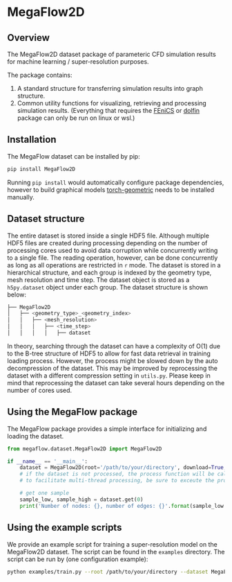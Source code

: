 # MegaFlow2D
 

## Overview
The MegaFlow2D dataset package of parameteric CFD simulation results for machine learning / super-resolution purposes.

The package contains:
1. A standard structure for transferring simulation results into graph structure.
2. Common utility functions for visualizing, retrieving and processing simulation results. (Everything that requires the [FEniCS](https://fenicsproject.org/) or [dolfin](https://github.com/FEniCS/dolfinx) package can only be run on linux or wsl.)

## Installation
The MegaFlow dataset can be installed by pip:
```bash
pip install MegaFlow2D
```

Running `pip install` would automatically configure package dependencies, however to build graphical models [torch-geometric](https://pytorch-geometric.readthedocs.io/en/latest/) needs to be installed manually.

## Dataset structure
The entire dataset is stored inside a single HDF5 file. Although multiple HDF5 files are created during processing depending on the number of processing cores used to avoid data corruption while concurrently writing to a single file. The reading operation, however, can be done concurrently as long as all operations are restricted in `r` mode. The dataset is stored in a hierarchical structure, and each group is indexed by the geometry type, mesh resolution and time step. The dataset object is stored as a `h5py.dataset` object under each group. The dataset structure is shown below:
```bash
├── MegaFlow2D
│   ├── <geometry_type>_<geometry_index>
│   │   ├── <mesh_resolution>
│   │   │   ├── <time_step>
│   │   │   │   ├── dataset

```
In theory, searching through the dataset can have a complexity of O(1) due to the B-tree structure of HDF5 to allow for fast data retrieval in training loading process. However, the process might be slowed down by the auto decompression of the dataset. This may be improved by reprocessing the dataset with a different compression setting in `utils.py`. Please keep in mind that reprocessing the dataset can take several hours depending on the number of cores used.

## Using the MegaFlow package

The MegaFlow package provides a simple interface for initializing and loading the dataset. 

```py
from megaflow.dataset.MegaFlow2D import MegaFlow2D

if __name__ == '__main__':
    dataset = MegaFlow2D(root='/path/to/your/directory', download=True, transform='normalize', pre_transform=None, split_scheme='mixed', split_ratio=0.8)
    # if the dataset is not processed, the process function will be called automatically. 
    # to facilitate multi-thread processing, be sure to exceute the process function in '__main__'.

    # get one sample
    sample_low, sample_high = dataset.get(0)
    print('Number of nodes: {}, number of edges: {}'.format(sample_low.num_nodes, sample_low.num_edges))
```

## Using the example scripts
We provide an example script for training a super-resolution model on the MegaFlow2D dataset. The script can be found in the `examples` directory. The script can be run by (one configuration example):
```bash
python examples/train.py --root /path/to/your/directory --dataset MegaFlow2D --tranform normalize --model FlowMLError --epochs 100 --batch_size 32 
```